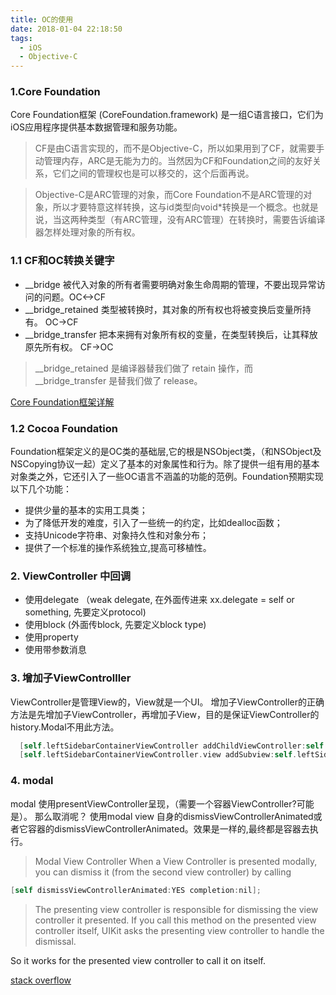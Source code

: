 ```yaml
---
title: OC的使用
date: 2018-01-04 22:18:50
tags:
  - iOS
  - Objective-C
---
```


### 1.Core Foundation
Core Foundation框架 (CoreFoundation.framework) 是一组C语言接口，它们为iOS应用程序提供基本数据管理和服务功能。

> CF是由C语言实现的，而不是Objective-C，所以如果用到了CF，就需要手动管理内存，ARC是无能为力的。当然因为CF和Foundation之间的友好关系，它们之间的管理权也是可以移交的，这个后面再说。

> Objective-C是ARC管理的对象，而Core Foundation不是ARC管理的对象，所以才要特意这样转换，这与id类型向void*转换是一个概念。也就是说，当这两种类型（有ARC管理，没有ARC管理）在转换时，需要告诉编译器怎样处理对象的所有权。

### 1.1 CF和OC转换关键字
* __bridge
被代入对象的所有者需要明确对象生命周期的管理，不要出现异常访问的问题。OC<->CF
* __bridge_retained
类型被转换时，其对象的所有权也将被变换后变量所持有。 OC->CF
* __bridge_transfer
把本来拥有对象所有权的变量，在类型转换后，让其释放原先所有权。 CF->OC

> __bridge_retained 是编译器替我们做了 retain 操作，而 __bridge_transfer 是替我们做了 release。

[Core Foundation框架详解](https://www.jianshu.com/p/5c98ac2dab58)

### 1.2 Cocoa Foundation
Foundation框架定义的是OC类的基础层,它的根是NSObject类，（和NSObject及NSCopying协议一起）定义了基本的对象属性和行为。除了提供一组有用的基本对象类之外，它还引入了一些OC语言不涵盖的功能的范例。Foundation预期实现以下几个功能：

* 提供少量的基本的实用工具类；
* 为了降低开发的难度，引入了一些统一的约定，比如dealloc函数；
* 支持Unicode字符串、对象持久性和对象分布；
* 提供了一个标准的操作系统独立,提高可移植性。

<!--more -->

### 2. ViewController 中回调
* 使用delegate （weak delegate, 在外面传进来  xx.delegate = self or something, 先要定义protocol)
* 使用block (外面传block, 先要定义block type)
* 使用property
* 使用带参数消息

### 3. 增加子ViewControlller
ViewController是管理View的，View就是一个UI。
增加子ViewController的正确方法是先增加子ViewController，再增加子View，目的是保证ViewController的history.Modal不用此方法。
``` objective-c
  [self.leftSidebarContainerViewController addChildViewController:self.leftSidebarViewController];
  [self.leftSidebarContainerViewController.view addSubview:self.leftSidebarViewController.view];
```

### 4. modal
modal 使用presentViewController呈现，（需要一个容器ViewController?可能是）。
那么取消呢？
使用modal view 自身的dismissViewControllerAnimated或者它容器的dismissViewControllerAnimated。效果是一样的,最终都是容器去执行。

> Modal View Controller
When a View Controller is presented modally, you can dismiss it (from the second view controller) by calling

``` objective-c
[self dismissViewControllerAnimated:YES completion:nil];
```

> The presenting view controller is responsible for dismissing the view controller it presented. If you call this method on the presented view controller itself, UIKit asks the presenting view controller to handle the dismissal.

So it works for the presented view controller to call it on itself.

[stack overflow](https://stackoverflow.com/questions/14636891/dismissing-a-presented-view-controller/14637067#14637067)
